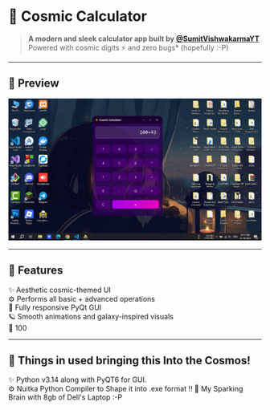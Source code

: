 # 🌌 Cosmic Calculator

> **A modern and sleek calculator app built by [@SumitVishwakarmaYT](https://t.me/sumitVishwakarmaYT)**  
> Powered with cosmic digits ⚡ and zero bugs\* (hopefully :-P)

---

## 🚀 Preview

![Cosmic Calculator Screenshot](public\CosmicCalculatorSCRST.png)

---

## 🧠 Features

✨ Aesthetic cosmic-themed UI  
⚙️ Performs all basic + advanced operations  
🎨 Fully responsive PyQt GUI  
🪐 Smooth animations and galaxy-inspired visuals  
🐍 100

---

## 🧠 Things in used bringing this Into the Cosmos!

✨ Python v3.14 along with PyQT6 for GUI.  
⚙️ Nuitka Python Compiler to Shape it into .exe format !!
🎨 My Sparking Brain with 8gb of Dell's Laptop :-P
